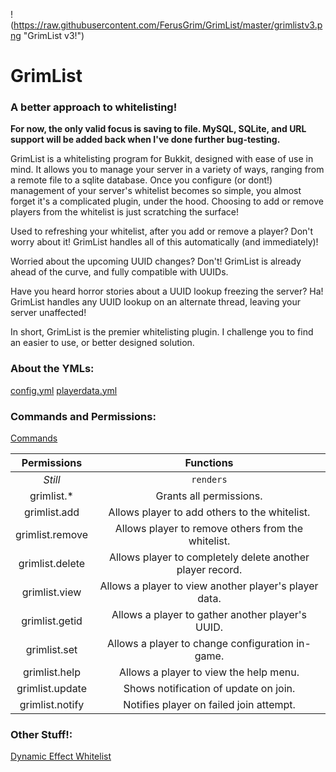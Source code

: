 !(https://raw.githubusercontent.com/FerusGrim/GrimList/master/grimlistv3.png "GrimList v3!")

# GrimList

### A better approach to whitelisting!

__For now, the only valid focus is saving to file. MySQL, SQLite, and URL support will be added back when I've done further bug-testing.__

GrimList is a whitelisting program for Bukkit, designed with ease of use in mind. It allows you to manage your server
in a variety of ways, ranging from a remote file to a sqlite database. Once you configure (or dont!) management of
your server's whitelist becomes so simple, you almost forget it's a complicated plugin, under the hood. Choosing to
add or remove players from the whitelist is just scratching the surface!

Used to refreshing your whitelist, after you add or remove a player? Don't worry about it! GrimList handles all of
this automatically (and immediately)!

Worried about the upcoming UUID changes? Don't! GrimList is already ahead of the curve, and fully compatible with UUIDs.

Have you heard horror stories about a UUID lookup freezing the server? Ha! GrimList handles any UUID lookup on an
alternate thread, leaving your server unaffected!

In short, GrimList is the premier whitelisting plugin. I challenge you to find an easier to use, or better designed solution.

### About the YMLs:
[config.yml](https://github.com/FerusGrim/GrimList/wiki/Configuration "Configuration Wiki")
[playerdata.yml](https://github.com/FerusGrim/GrimList/wiki/PlayerData "PlayerData Wiki")

### Commands and Permissions:
[Commands](https://github.com/FerusGrim/GrimList/wiki/Commands "Commands Wiki")

Permissions | Functions
:-: | :-:
*Still* | `renders`
grimlist.* | Grants all permissions.
grimlist.add | Allows player to add others to the whitelist.
grimlist.remove | Allows player to remove others from the whitelist.
grimlist.delete | Allows player to completely delete another player record.
grimlist.view | Allows a player to view another player's player data.
grimlist.getid | Allows a player to gather another player's UUID.
grimlist.set | Allows a player to change configuration in-game.
grimlist.help | Allows a player to view the help menu.
grimlist.update | Shows notification of update on join.
grimlist.notify | Notifies player on failed join attempt.

### Other Stuff!:
[Dynamic Effect Whitelist](http://dev.bukkit.org/bukkit-plugins/dynamic-effect-whitelist/ "Dynamic Effect Whitelist")
